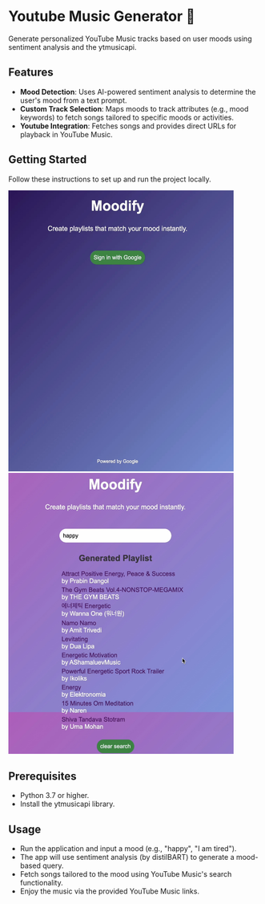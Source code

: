 # Youtube Music Generator 🎵
Generate personalized YouTube Music tracks based on user moods using sentiment analysis and the ytmusicapi.

## Features
- **Mood Detection**: Uses AI-powered sentiment analysis to determine the user's mood from a text prompt.
- **Custom Track Selection**: Maps moods to track attributes (e.g., mood keywords) to fetch songs tailored to specific moods or activities.
- **Youtube Integration**: Fetches songs and provides direct URLs for playback in YouTube Music.

## Getting Started
Follow these instructions to set up and run the project locally.

  <img src="https://github.com/haileyplay/youtube-music-generator-mood/blob/main/Moodify_index.jpg" width="450" height="560">  <img src="https://github.com/haileyplay/youtube-music-generator-mood/blob/main/Moodify_songlist.jpg" width="450" height="560">

## Prerequisites
- Python 3.7 or higher.
- Install the ytmusicapi library.

## Usage
- Run the application and input a mood (e.g., "happy", "I am tired").
- The app will use sentiment analysis (by distilBART) to generate a mood-based query.
- Fetch songs tailored to the mood using YouTube Music's search functionality.
- Enjoy the music via the provided YouTube Music links.
